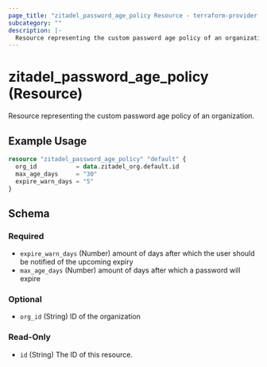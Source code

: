 ```yaml
---
page_title: "zitadel_password_age_policy Resource - terraform-provider-zitadel"
subcategory: ""
description: |-
  Resource representing the custom password age policy of an organization.
---
```


# zitadel_password_age_policy (Resource)

Resource representing the custom password age policy of an organization.

## Example Usage

```terraform
resource "zitadel_password_age_policy" "default" {
  org_id           = data.zitadel_org.default.id
  max_age_days     = "30"
  expire_warn_days = "5"
}
```

<!-- schema generated by tfplugindocs -->
## Schema

### Required

- `expire_warn_days` (Number) amount of days after which the user should be notified of the upcoming expiry
- `max_age_days` (Number) amount of days after which a password will expire

### Optional

- `org_id` (String) ID of the organization

### Read-Only

- `id` (String) The ID of this resource.